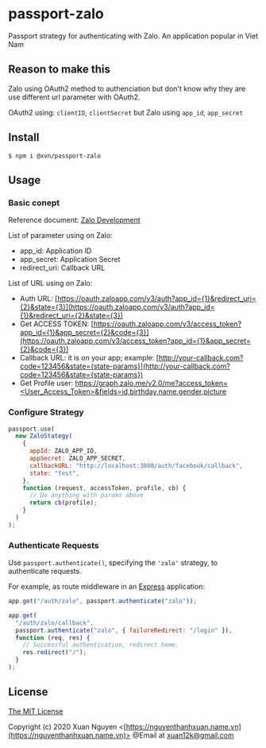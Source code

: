 # passport-zalo

Passport strategy for authenticating with Zalo. An application popular in Viet Nam

## Reason to make this

Zalo using OAuth2 method to authenciation but don't know why they are use different url parameter with OAuth2.

OAuth2 using: `clientID`, `clientSecret` but Zalo using `app_id`, `app_secret`

## Install

    $ npm i @xvn/passport-zalo

## Usage

### Basic conept

Reference document: [Zalo Development](https://developers.zalo.me/docs/api/social-api/tai-lieu/bat-dau-nhanh-post-1011)

List of parameter using on Zalo:

- app_id: Application ID
- app_secret: Application Secret
- redirect_uri: Callback URL

List of URL using on Zalo:

- Auth URL: [https://oauth.zaloapp.com/v3/auth?app_id={1}&redirect_uri={2}&state={3}](https://oauth.zaloapp.com/v3/auth?app_id={1}&redirect_uri={2}&state={3})
- Get ACCESS TOKEN: [https://oauth.zaloapp.com/v3/access_token?app_id={1}&app_secret={2}&code={3}](https://oauth.zaloapp.com/v3/access_token?app_id={1}&app_secret={2}&code={3})
- Callback URL: it is on your app; example: [http://your-callback.com?code=123456&state={state-params}](http://your-callback.com?code=123456&state={state-params})
- Get Profile user: [https://graph.zalo.me/v2.0/me?access_token=<User_Access_Token>&fields=id,birthday,name,gender,picture](https://graph.zalo.me/v2.0/me?access_token=<User_Access_Token>&fields=id,birthday,name,gender,picture)

### Configure Strategy

```js
passport.use(
  new ZaloStategy(
    {
      appId: ZALO_APP_ID,
      appSecret: ZALO_APP_SECRET,
      callbackURL: "http://localhost:3000/auth/facebook/callback",
      state: "test",
    },
    function (request, accessToken, profile, cb) {
      // Do anything with params above
      return cb(profile);
    }
  )
);
```

### Authenticate Requests

Use `passport.authenticate()`, specifying the `'zalo'` strategy, to
authenticate requests.

For example, as route middleware in an [Express](http://expressjs.com/)
application:

```js
app.get("/auth/zalo", passport.authenticate("zalo"));

app.get(
  "/auth/zalo/callback",
  passport.authenticate("zalo", { failureRedirect: "/login" }),
  function (req, res) {
    // Successful authentication, redirect home.
    res.redirect("/");
  }
);
```

## License

[The MIT License](http://opensource.org/licenses/MIT)

Copyright (c) 2020 Xuan Nguyen <[https://nguyenthanhxuan.name.vn](https://nguyenthanhxuan.name.vn)> @Email at [xuan12k@gmail.com](mailto:xuan12k@gmail.com)
